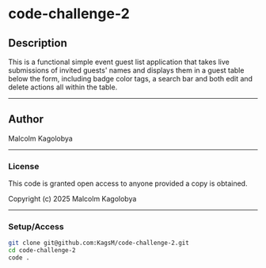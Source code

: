 # code-challenge-2

## Description
This is a functional simple event guest list application that takes live submissions of invited guests' names and displays them in a guest table below the form, including badge color tags, a search bar and both edit and delete actions all within the table.

---

## Author
Malcolm Kagolobya

---

### License
This code is granted open access to anyone provided a copy is obtained.

Copyright (c) 2025 Malcolm Kagolobya

---

### Setup/Access
```bash
git clone git@github.com:KagsM/code-challenge-2.git
cd code-challenge-2
code .